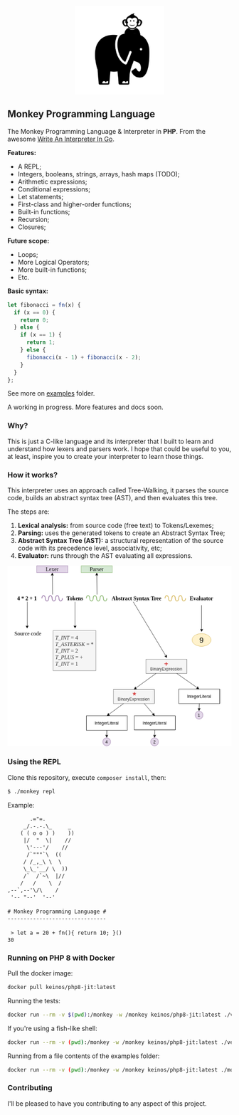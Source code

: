 <p align="center">
    <img src="resources/monkey-php.png?raw=true" alt="Monkey Programming Language">
</p>

## Monkey Programming Language

The Monkey Programming Language & Interpreter in **PHP**. From the awesome [Write An Interpreter In Go](https://interpreterbook.com/).

**Features:**

- A REPL;
- Integers, booleans, strings, arrays, hash maps (TODO);
- Arithmetic expressions;
- Conditional expressions;
- Let statements;
- First-class and higher-order functions;
- Built-in functions;
- Recursion;
- Closures;

**Future scope:**

- Loops;
- More Logical Operators;
- More built-in functions;
- Etc.

**Basic syntax:**

```javascript
let fibonacci = fn(x) {
  if (x == 0) {
    return 0;
  } else {
    if (x == 1) {
      return 1;
    } else {
      fibonacci(x - 1) + fibonacci(x - 2);
    }
  }
};
```

See more on [examples](examples) folder.

A working in progress. More features and docs soon.

### Why?

This is just a C-like language and its interpreter that I built to learn and understand how lexers and parsers work. I hope that could be useful to you, at least, inspire you to create your interpreter to learn those things.

### How it works?

This interpreter uses an approach called Tree-Walking, it parses the source code, builds an abstract syntax tree (AST), and then evaluates this tree.

The steps are:

1. **Lexical analysis:** from source code (free text) to Tokens/Lexemes;
2. **Parsing:** uses the generated tokens to create an Abstract Syntax Tree;
3. **Abstract Syntax Tree (AST):** a structural representation of the source code with its precedence level, associativity, etc;
4. **Evaluator:** runs through the AST evaluating all expressions.

<p align="center">
    <img src="resources/how-it-works.png?raw=true" alt="How it works">
</p>

### Using the REPL

Clone this repository, execute `composer install`, then:

```bash
$ ./monkey repl
```

Example:

```text
       .="=.
     _/.-.-.\_     _
    ( ( o o ) )    ))
     |/  "  \|    //
      \'---'/    //
      /`"""`\  ((
     / /_,_\ \  \
     \_\_'__/ \  ))
     /`  /`~\  |//
    /   /    \  /
,--`,--'\/\    /
 '-- "--'  '--'

# Monkey Programming Language #
-------------------------------

 > let a = 20 + fn(){ return 10; }()
30
```

### Running on PHP 8 with Docker

Pull the docker image:

```bash
docker pull keinos/php8-jit:latest
```

Running the tests:

```bash
docker run --rm -v $(pwd):/monkey -w /monkey keinos/php8-jit:latest ./vendor/bin/pest
```

If you're using a fish-like shell:

```bash
docker run --rm -v (pwd):/monkey -w /monkey keinos/php8-jit:latest ./vendor/bin/pest
```

Running from a file contents of the examples folder:

```bash
docker run --rm -v (pwd):/monkey -w /monkey keinos/php8-jit:latest ./monkey run examples/fibo.mk
```

### Contributing

I'll be pleased to have you contributing to any aspect of this project.
